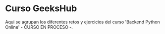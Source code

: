 # Curso GeeksHub

Aqui se agrupan los diferentes retos y ejercicios del curso 'Backend Python Online' - CURSO EN PROCESO -.
